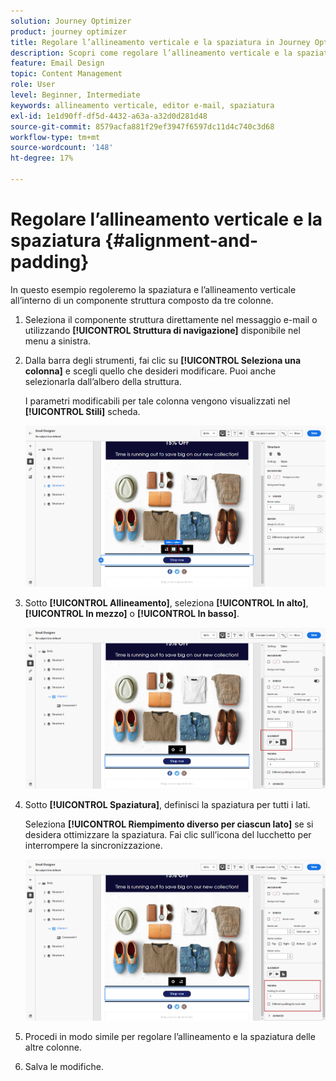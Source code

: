```yaml
---
solution: Journey Optimizer
product: journey optimizer
title: Regolare l’allineamento verticale e la spaziatura in Journey Optimizer
description: Scopri come regolare l’allineamento verticale e la spaziatura
feature: Email Design
topic: Content Management
role: User
level: Beginner, Intermediate
keywords: allineamento verticale, editor e-mail, spaziatura
exl-id: 1e1d90ff-df5d-4432-a63a-a32d0d281d48
source-git-commit: 8579acfa881f29ef3947f6597dc11d4c740c3d68
workflow-type: tm+mt
source-wordcount: '148'
ht-degree: 17%

---
```


# Regolare l’allineamento verticale e la spaziatura {#alignment-and-padding}

In questo esempio regoleremo la spaziatura e l’allineamento verticale all’interno di un componente struttura composto da tre colonne.

1. Seleziona il componente struttura direttamente nel messaggio e-mail o utilizzando **[!UICONTROL Struttura di navigazione]** disponibile nel menu a sinistra.

1. Dalla barra degli strumenti, fai clic su **[!UICONTROL Seleziona una colonna]** e scegli quello che desideri modificare. Puoi anche selezionarla dall’albero della struttura.

   I parametri modificabili per tale colonna vengono visualizzati nel **[!UICONTROL Stili]** scheda.

   ![](assets/alignment_2.png)

1. Sotto **[!UICONTROL Allineamento]**, seleziona **[!UICONTROL In alto]**, **[!UICONTROL In mezzo]** o **[!UICONTROL In basso]**.

   ![](assets/alignment_3.png)

1. Sotto **[!UICONTROL Spaziatura]**, definisci la spaziatura per tutti i lati.

   Seleziona **[!UICONTROL Riempimento diverso per ciascun lato]** se si desidera ottimizzare la spaziatura. Fai clic sull’icona del lucchetto per interrompere la sincronizzazione.

   ![](assets/alignment_4.png)

1. Procedi in modo simile per regolare l’allineamento e la spaziatura delle altre colonne.

1. Salva le modifiche.
